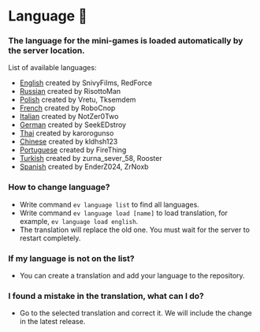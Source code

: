 # Language :rocket:
### The language for the mini-games is loaded automatically by the server location.
List of available languages:
- [English](https://github.com/RisottoMan/AutoEvent/blob/main/AutoEvent/Translations/english.yml) created by SnivyFilms, RedForce
- [Russian](https://github.com/RisottoMan/AutoEvent/blob/main/AutoEvent/Translations/russian.yml) created by RisottoMan
- [Polish](https://github.com/RisottoMan/AutoEvent/blob/main/AutoEvent/Translations/polish.yml) created by Vretu, Tksemdem
- [French](https://github.com/RisottoMan/AutoEvent/blob/main/AutoEvent/Translations/french.yml) created by RoboCnop
- [Italian](https://github.com/RisottoMan/AutoEvent/blob/main/AutoEvent/Translations/italian.yml) created by NotZer0Two
- [German](https://github.com/RisottoMan/AutoEvent/blob/main/AutoEvent/Translations/german.yml) created by SeekEDstroy
- [Thai](https://github.com/RisottoMan/AutoEvent/blob/main/AutoEvent/Translations/thai.yml) created by karorogunso
- [Chinese](https://github.com/RisottoMan/AutoEvent/blob/main/AutoEvent/Translations/chinese.yml) created by kldhsh123
- [Portuguese](https://github.com/RisottoMan/AutoEvent/blob/main/AutoEvent/Translations/portuguese.yml) created by FireThing
- [Turkish](https://github.com/RisottoMan/AutoEvent/blob/main/AutoEvent/Translations/turkish.yml) created by zurna_sever_58, Rooster
- [Spanish](https://github.com/RisottoMan/AutoEvent/blob/main/AutoEvent/Translations/spanish.yml) created by EnderZ024, ZrNoxb

### How to change language?
- Write command ``ev language list`` to find all languages.
- Write command ``ev language load [name]`` to load translation, for example, ``ev language load english``.
- The translation will replace the old one. You must wait for the server to restart completely.

### If my language is not on the list?
- You can create a translation and add your language to the repository.

### I found a mistake in the translation, what can I do?
- Go to the selected translation and correct it. We will include the change in the latest release.

